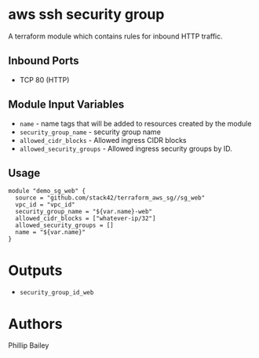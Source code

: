 aws ssh security group
===========

A terraform module which contains rules for inbound HTTP traffic.

Inbound Ports
-----
- TCP 80 (HTTP)


Module Input Variables
----------------------

- `name` - name tags that will be added to resources created by the module
- `security_group_name` - security group name
- `allowed_cidr_blocks` - Allowed ingress CIDR blocks
- `allowed_security_groups` - Allowed ingress security groups by ID.

Usage
-----


```hcl
module "demo_sg_web" {
  source = "github.com/stack42/terraform_aws_sg//sg_web"
  vpc_id = "vpc_id"
  security_group_name = "${var.name}-web"
  allowed_cidr_blocks = ["whatever-ip/32"]
  allowed_security_groups = []
  name = "${var.name}"
}
```

Outputs
=======

- `security_group_id_web`


Authors
=======

Phillip Bailey
